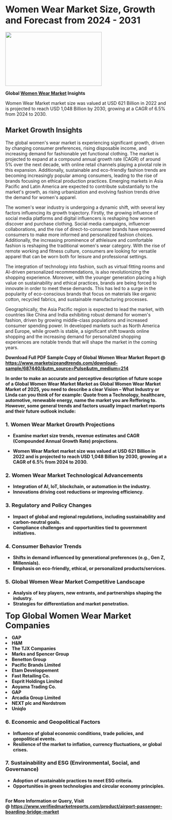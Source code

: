 <H1>Women Wear Market Size, Growth and Forecast from 2024 - 2031</H1><img class="aligncenter size-medium wp-image-584254" src="https://thirdeyenews.in/wp-content/uploads/2024/09/Global-Market-Research-300x168.jpeg" alt="" width="300" height="168" /><p><strong>Global&nbsp;<a href="https://www.marketsizeandtrends.com/download-sample/687440/&amp;utm_source=Pulse&amp;utm_medium=214">Women Wear Market</a> Insights</strong></p><p>Women Wear Market market size was valued at USD 621 Billion in 2022 and is projected to reach USD 1,048 Billion by 2030, growing at a CAGR of 6.5% from 2024 to 2030.</p><p><h2>Market Growth Insights</h2> <p>The global women's wear market is experiencing significant growth, driven by changing consumer preferences, rising disposable income, and increasing demand for fashionable yet functional clothing. The market is projected to expand at a compound annual growth rate (CAGR) of around 5% over the next decade, with online retail channels playing a pivotal role in this expansion. Additionally, sustainable and eco-friendly fashion trends are becoming increasingly popular among consumers, leading to the rise of brands focusing on ethical production practices. Emerging markets in Asia Pacific and Latin America are expected to contribute substantially to the market's growth, as rising urbanization and evolving fashion trends drive the demand for women's apparel.</p> <p><strong></strong></p> <p>The women's wear industry is undergoing a dynamic shift, with several key factors influencing its growth trajectory. Firstly, the growing influence of social media platforms and digital influencers is reshaping how women discover and purchase clothing. Social media campaigns, influencer collaborations, and the rise of direct-to-consumer brands have empowered consumers to make more informed and personalized fashion choices. Additionally, the increasing prominence of athleisure and comfortable fashion is reshaping the traditional women's wear category. With the rise of remote working and fitness culture, consumers are looking for versatile apparel that can be worn both for leisure and professional settings.</p> <p>The integration of technology into fashion, such as virtual fitting rooms and AI-driven personalized recommendations, is also revolutionizing the shopping experience. Moreover, with the younger generation placing a high value on sustainability and ethical practices, brands are being forced to innovate in order to meet these demands. This has led to a surge in the popularity of eco-conscious brands that focus on materials like organic cotton, recycled fabrics, and sustainable manufacturing processes.</p> <p>Geographically, the Asia Pacific region is expected to lead the market, with countries like China and India exhibiting robust demand for women's fashion, driven by growing middle-class populations and increased consumer spending power. In developed markets such as North America and Europe, while growth is stable, a significant shift towards online shopping and the increasing demand for personalized shopping experiences are notable trends that will shape the market in the coming years.</p> <p><strong></p><p><span class=""><strong>Download Full PDF Sample Copy of Global Women Wear Market Report</strong> @ <a href="https://www.marketsizeandtrends.com/download-sample/687440/&amp;utm_source=Pulse&amp;utm_medium=214" target="_blank">https://www.marketsizeandtrends.com/download-sample/687440/&amp;utm_source=Pulse&amp;utm_medium=214</a></span></p><p>In order to make an accurate and perceptive description of future scope of a Global&nbsp;Women Wear Market Market as Global&nbsp;Women Wear Market Market of 2025, you need to describe a clear Vision &ndash; What Industry or Linda can you think of for example: Quote from a Technology, healthcare, automotive, renewable energy, name the market you are Reffering to. However, some general trends and factors usually impact market reports and their future outlook include:</p><h3>1.&nbsp;<strong>Women Wear Market Growth Projections</strong></h3><ul><li>Examine market size trends, revenue estimates and CAGR (Compounded Annual Growth Rate) projections.</li><li><p>Women Wear Market market size was valued at USD 621 Billion in 2022 and is projected to reach USD 1,048 Billion by 2030, growing at a CAGR of 6.5% from 2024 to 2030.</p></li></ul><h3>2.&nbsp;<strong>Women Wear Market Technological Advancements</strong></h3><ul><li>Integration of AI, IoT, blockchain, or automation in the industry.</li><li>Innovations driving cost reductions or improving efficiency.</li></ul><h3>3.&nbsp;<strong>Regulatory and Policy Changes</strong></h3><ul><li>Impact of global and regional regulations, including sustainability and carbon-neutral goals.</li><li>Compliance challenges and opportunities tied to government initiatives.</li></ul><h3>4.&nbsp;<strong>Consumer Behavior Trends</strong></h3><ul><li>Shifts in demand influenced by generational preferences (e.g., Gen Z, Millennials).</li><li>Emphasis on eco-friendly, ethical, or personalized products/services.</li></ul><h3>5.&nbsp;<strong>Global Women Wear Market Competitive Landscape</strong></h3><ul><li>Analysis of key players, new entrants, and partnerships shaping the industry.</li><li>Strategies for differentiation and market penetration.</li></ul><p data-pm-slice="1 1 []"><span style="color: inherit; font-family: inherit; font-size: 25px;">Top Global Women Wear Market Companies</span></p><div class="" data-test-id=""><p><li>GAP</li><li> H&M</li><li> The TJX Companies</li><li> Marks and Spencer Group</li><li> Benetton Group</li><li> Pacific Brands Limited</li><li> Etam Developpement</li><li> Fast Retailing Co.</li><li> Esprit Holdings Limited</li><li> Aoyama Trading Co.</li><li> GAP</li><li> Arcadia Group Limited</li><li> NEXT plc and Nordstrom</li><li> Uniqlo</li></p></div><h3>6.&nbsp;<strong>Economic and Geopolitical Factors</strong></h3><ul><li>Influence of global economic conditions, trade policies, and geopolitical events.</li><li>Resilience of the market to inflation, currency fluctuations, or global crises.</li></ul><h3>7.&nbsp;<strong>Sustainability and ESG (Environmental, Social, and Governance)</strong></h3><ul><li>Adoption of sustainable practices to meet ESG criteria.</li><li>Opportunities in green technologies and circular economy principles.</li></ul><h2><strong style="font-size: 14px;">For More Information or Query, Visit @&nbsp;</strong><a style="background-color: #ffffff; font-size: 14px;" href="https://www.marketsizeandtrends.com/report/women-wear-market/" target="_blank">https://www.verifiedmarketreports.com/product/airport-passenger-boarding-bridge-market</a></h2>
